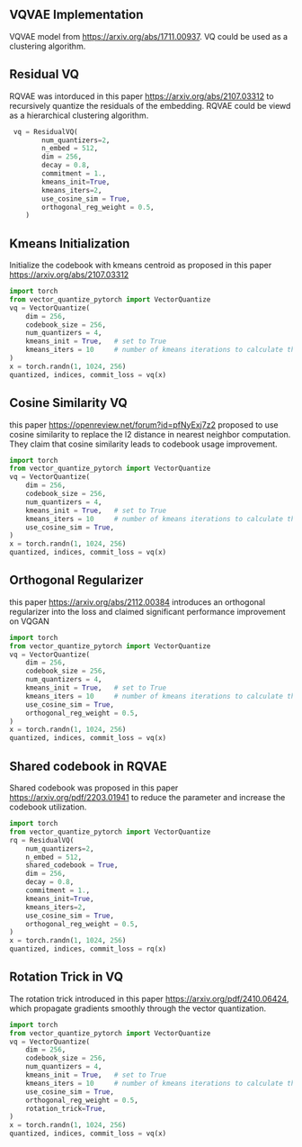 ## VQVAE Implementation

VQVAE model from https://arxiv.org/abs/1711.00937. VQ could be used as a clustering algorithm.


## Residual VQ

RQVAE was intorduced in this paper https://arxiv.org/abs/2107.03312 to recursively quantize the residuals of the embedding. RQVAE could be viewd as a hierarchical clustering algorithm.

```python
 vq = ResidualVQ(
        num_quantizers=2,
        n_embed = 512,
        dim = 256,
        decay = 0.8,
        commitment = 1.,
        kmeans_init=True, 
        kmeans_iters=2,
        use_cosine_sim = True,
        orthogonal_reg_weight = 0.5,
    )
```

## Kmeans Initialization

Initialize the codebook with kmeans centroid as proposed in this paper https://arxiv.org/abs/2107.03312

```python
import torch
from vector_quantize_pytorch import VectorQuantize
vq = VectorQuantize(
    dim = 256,
    codebook_size = 256,
    num_quantizers = 4,
    kmeans_init = True,   # set to True
    kmeans_iters = 10     # number of kmeans iterations to calculate the centroids for the codebook on init
)
x = torch.randn(1, 1024, 256)
quantized, indices, commit_loss = vq(x)
```


## Cosine Similarity VQ

this paper https://openreview.net/forum?id=pfNyExj7z2 proposed to use cosine similarity to replace the l2 distance in nearest neighbor computation. They claim that cosine similarity leads to codebook usage improvement.

```python
import torch
from vector_quantize_pytorch import VectorQuantize
vq = VectorQuantize(
    dim = 256,
    codebook_size = 256,
    num_quantizers = 4,
    kmeans_init = True,   # set to True
    kmeans_iters = 10     # number of kmeans iterations to calculate the centroids for the codebook on init
    use_cosine_sim = True,
)
x = torch.randn(1, 1024, 256)
quantized, indices, commit_loss = vq(x)
```

## Orthogonal Regularizer

this paper https://arxiv.org/abs/2112.00384 introduces an orthogonal regularizer into the loss and claimed significant performance improvement on VQGAN

```python
import torch
from vector_quantize_pytorch import VectorQuantize
vq = VectorQuantize(
    dim = 256,
    codebook_size = 256,
    num_quantizers = 4,
    kmeans_init = True,   # set to True
    kmeans_iters = 10     # number of kmeans iterations to calculate the centroids for the codebook on init
    use_cosine_sim = True,
    orthogonal_reg_weight = 0.5,
)
x = torch.randn(1, 1024, 256)
quantized, indices, commit_loss = vq(x)
```


## Shared codebook in RQVAE

Shared codebook was proposed in this paper https://arxiv.org/pdf/2203.01941 to reduce the parameter and increase the codebook utilization.


```python
import torch
from vector_quantize_pytorch import VectorQuantize
rq = ResidualVQ(
    num_quantizers=2,
    n_embed = 512,
    shared_codebook = True,
    dim = 256,
    decay = 0.8,
    commitment = 1.,
    kmeans_init=True, 
    kmeans_iters=2,
    use_cosine_sim = True,
    orthogonal_reg_weight = 0.5,
)
x = torch.randn(1, 1024, 256)
quantized, indices, commit_loss = rq(x)
```

## Rotation Trick in VQ

The rotation trick introduced in this paper https://arxiv.org/pdf/2410.06424, which propagate gradients smoothly through the vector quantization.

```python
import torch
from vector_quantize_pytorch import VectorQuantize
vq = VectorQuantize(
    dim = 256,
    codebook_size = 256,
    num_quantizers = 4,
    kmeans_init = True,   # set to True
    kmeans_iters = 10     # number of kmeans iterations to calculate the centroids for the codebook on init
    use_cosine_sim = True,
    orthogonal_reg_weight = 0.5,
    rotation_trick=True,
)
x = torch.randn(1, 1024, 256)
quantized, indices, commit_loss = vq(x)
```